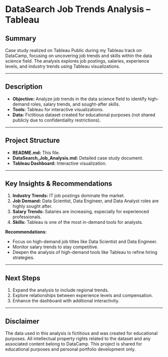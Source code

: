 # DataSearch Job Trends Analysis – Tableau

## Summary
Case study realized on Tableau Public during my Tableau track on DataCamp, focusing on uncovering job trends and skills within the data science field. The analysis explores job postings, salaries, experience levels, and industry trends using Tableau visualizations.

---

## Description
- **Objective:** Analyze job trends in the data science field to identify high-demand roles, salary trends, and sought-after skills.
- **Tools:** Tableau for interactive visualizations.
- **Data:** Fictitious dataset created for educational purposes (not shared publicly due to confidentiality restrictions).

---

## Project Structure
- **README.md:** This file.
- **DataSearch_Job_Analysis.md:** Detailed case study document.
- **Tableau Dashboard:** Interactive visualization.

---

## Key Insights & Recommendations
1. **Industry Trends:** IT job postings dominate the market.
2. **Job Demand:** Data Scientist, Data Engineer, and Data Analyst roles are highly sought after.
3. **Salary Trends:** Salaries are increasing, especially for experienced professionals.
4. **Skills:** Tableau is one of the most in-demand tools for analysts.

**Recommendations:**
- Focus on high-demand job titles like Data Scientist and Data Engineer.
- Monitor salary trends to stay competitive.
- Deepen the analysis of high-demand tools like Tableau to refine hiring strategies.

---

## Next Steps
1. Expand the analysis to include regional trends.
2. Explore relationships between experience levels and compensation.
3. Enhance the dashboard with additional interactivity.

---

## Disclaimer
The data used in this analysis is fictitious and was created for educational purposes. All intellectual property rights related to the dataset and any associated content belong to DataCamp. This project is shared for educational purposes and personal portfolio development only.


